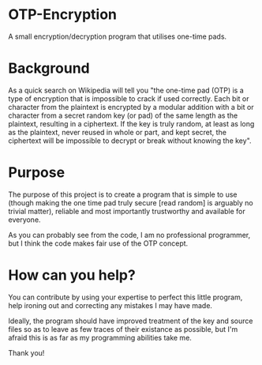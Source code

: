 OTP-Encryption
=====================

A small encryption/decryption program that utilises one-time pads.

Background
=====================

As a quick search on Wikipedia will tell you "the one-time pad (OTP) is a type of encryption that is impossible to crack if used correctly. Each bit or character from the plaintext is encrypted by a modular addition with a bit or character from a secret random key (or pad) of the same length as the plaintext, resulting in a ciphertext. If the key is truly random, at least as long as the plaintext, never reused in whole or part, and kept secret, the ciphertext will be impossible to decrypt or break without knowing the key".

Purpose
=====================

The purpose of this project is to create a program that is simple to use (though making the one time pad truly secure [read random] is arguably no trivial matter), reliable and most importantly trustworthy and available for everyone.

As you can probably see from the code, I am no professional programmer, but I think the code makes fair use of the OTP concept.

How can you help?
=====================

You can contribute by using your expertise to perfect this little program, help ironing out and correcting any mistakes I may have made.

Ideally, the program should have improved treatment of the key and source files so as to leave as few traces of their existance as possible, but I'm afraid this is as far as my programming abilities take me.

Thank you!
